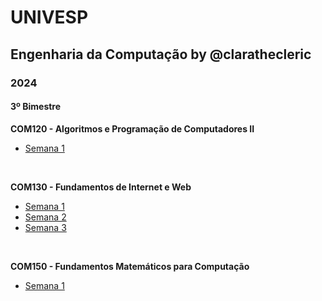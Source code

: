 # UNIVESP

## Engenharia da Computação by @clarathecleric

### 2024

#### 3º Bimestre

**COM120 - Algoritmos e Programação de Computadores  II**
- [Semana 1](<2024/2024-2/COM120 - Algoritmos e Programação de Computadores  II/Semana 1.md>)

<br>

**COM130  - Fundamentos de Internet e Web**
- [Semana 1](<2024/2024-2/COM130  - Fundamentos de Internet e Web/Semana 1.md>)
- [Semana 2](<2024/2024-2/COM130  - Fundamentos de Internet e Web/Semana 2.md>)
- [Semana 3](<2024/2024-2/COM130  - Fundamentos de Internet e Web/Semana 3.md>)

<br>

**COM150 - Fundamentos Matemáticos para Computação**
- [Semana 1](<2024/2024-2/COM150 - Fundamentos Matemáticos para Computação/Semana 1.md>)